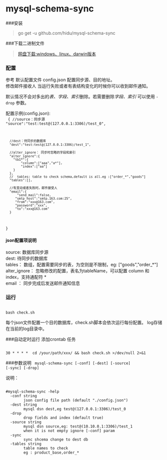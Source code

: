 # mysql-schema-sync

###安装
>go get -u github.com/hidu/mysql-schema-sync

###下载二进制文件
> [网盘下载:windows、linux、darwin版本](http://pan.baidu.com/s/1hqo6B2k)

### 配置
参考 默认配置文件  config.json 配置同步源、目的地址。  
修改邮件接收人  当运行失败或者有表结构变化的时候你可以收到邮件通知。  

默认情况不会对多出的*表、字段、索引*删除。若需要删除*字段、索引* 可以使用 <code>-drop</code> 参数。

配置示例(config.json):  
<code>
{
      //source：同步源
      "source":"test:test@(127.0.0.1:3306)/test_0",

      //dest：待同步的数据库
      "dest":"test:test@(127.0.0.1:3306)/test_1",

      //alter_ignore： 同步时忽略的字段和索引
      "alter_ignore":{
        "tb1*":{
            "column":["aaa","a*"],
            "index":["aa"]
        }
      },
      //  tables: table to check schema,default is all.eg :["order_*","goods"]
      "tables":[],
      
      //有变动或者失败时，邮件接受人
      "email":{
          "send_mail":false,
         "smtp_host":"smtp.163.com:25",
         "from":"xxx@163.com",
         "password":"xxx",
         "to":"xxx@163.com"
      }
}
</code>

#### json配置项说明
source: 数据库同步源  
dest:   待同步的数据库  
tables： 数组，配置需要同步的表，为空则是不限制，eg: ["goods","order_*"]  
alter_ignore： 忽略修改的配置，表名为tableName，可以配置 column 和 index，支持通配符 *  
email ： 同步完成后发送邮件通知信息  

### 运行
<code>
bash check.sh
</code>

每个json文件配置一个目的数据库，check.sh脚本会依次运行每份配置。
log存储在当前的log目录中。

###自动定时运行
添加crontab 任务

<code>
30 * * * *  cd /your/path/xxx/ && bash check.sh >/dev/null 2>&1 
</code>

###参数说明
<code>
mysql-schema-sync [-conf] [-dest] [-source] [-sync] [-drop]
</code>

说明：
<pre><code>
#mysql-schema-sync -help  
  -conf string
        json config file path (default "./config.json")
  -dest string
        mysql dsn dest,eg test@(127.0.0.1:3306)/test_0
  -drop
        drop fields and index (default true)
  -source string
        mysql dsn source,eg: test@(10.10.0.1:3306)/test_1
        when it is not empty ignore [-conf] param
  -sync
        sync shcema change to dest db
  -tables string
        table names to check
        eg : product_base,order_*

</code>
</pre>


